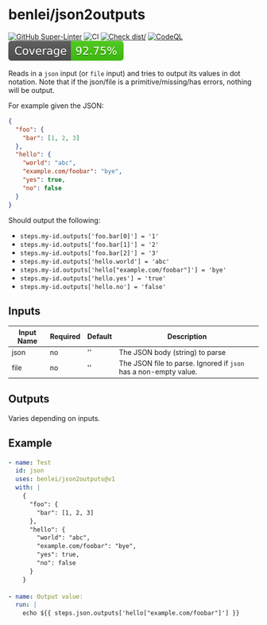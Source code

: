 # benlei/json2outputs

[![GitHub Super-Linter](https://github.com/benlei/json2outputs/actions/workflows/linter.yml/badge.svg)](https://github.com/super-linter/super-linter)
![CI](https://github.com/benlei/json2outputs/actions/workflows/ci.yml/badge.svg)
[![Check dist/](https://github.com/benlei/json2outputs/actions/workflows/check-dist.yml/badge.svg)](https://github.com/benlei/json2outputs/actions/workflows/check-dist.yml)
[![CodeQL](https://github.com/benlei/json2outputs/actions/workflows/codeql-analysis.yml/badge.svg)](https://github.com/benlei/json2outputs/actions/workflows/codeql-analysis.yml)
[![Coverage](./badges/coverage.svg)](./badges/coverage.svg)

Reads in a `json` input (or `file` input) and tries to output its values in dot
notation. Note that if the json/file is a primitive/missing/has errors, nothing
will be output.

For example given the JSON:

```json
{
  "foo": {
    "bar": [1, 2, 3]
  },
  "hello": {
    "world": "abc",
    "example.com/foobar": "bye",
    "yes": true,
    "no": false
  }
}
```

Should output the following:

- `steps.my-id.outputs['foo.bar[0]'] = '1'`
- `steps.my-id.outputs['foo.bar[1]'] = '2'`
- `steps.my-id.outputs['foo.bar[2]'] = '3'`
- `steps.my-id.outputs['hello.world'] = 'abc'`
- `steps.my-id.outputs['hello["example.com/foobar"]'] = 'bye'`
- `steps.my-id.outputs['hello.yes'] = 'true'`
- `steps.my-id.outputs['hello.no'] = 'false'`

## Inputs

<!-- markdownlint-disable MD013 -->

| Input Name | Required | Default | Description                                                      |
| ---------- | -------- | ------- | ---------------------------------------------------------------- |
| json       | no       | ''      | The JSON body (string) to parse                                  |
| file       | no       | ''      | The JSON file to parse. Ignored if `json` has a non-empty value. |

<!-- markdownlint-enable MD013 -->

## Outputs

Varies depending on inputs.

## Example

```yaml
- name: Test
  id: json
  uses: benlei/json2outputs@v1
  with: |
    {
      "foo": {
        "bar": [1, 2, 3]
      },
      "hello": {
        "world": "abc",
        "example.com/foobar": "bye",
        "yes": true,
        "no": false
      }
    }

- name: Output value:
  run: |
    echo ${{ steps.json.outputs['hello["example.com/foobar"]'] }}
```
